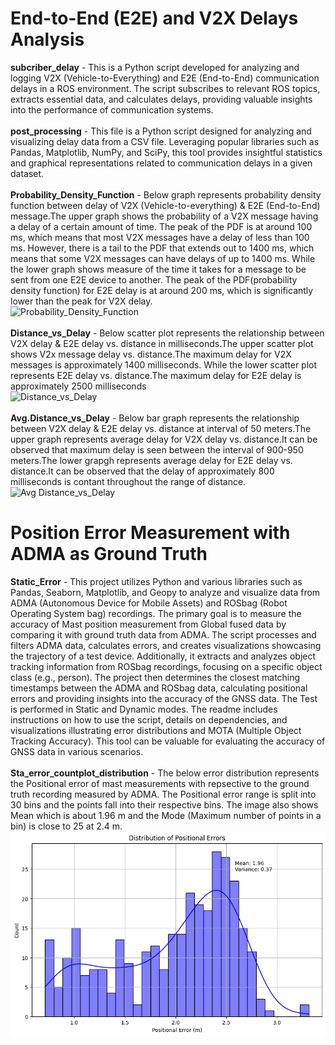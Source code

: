 # End-to-End (E2E) and V2X Delays Analysis<br> 
__subcriber_delay__ - This is a Python script developed for analyzing and logging V2X (Vehicle-to-Everything) and E2E (End-to-End) communication delays in a ROS environment. The script subscribes to relevant ROS topics, extracts essential data, and calculates delays, providing valuable insights into the performance of communication systems.<br>
<br>
__post_processing__ - This file is a Python script designed for analyzing and visualizing delay data from a CSV file. Leveraging popular libraries such as Pandas, Matplotlib, NumPy, and SciPy, this tool provides insightful statistics and graphical representations related to communication delays in a given dataset.<br>
<br>
__Probability_Density_Function__ - Below graph represents probability density function between delay of V2X (Vehicle-to-everything) & E2E (End-to-End) message.The upper graph shows the probability of a V2X message having a delay of a certain amount of time. The peak of the PDF is at around 100 ms, which means that most V2X messages have a delay of less than 100 ms. However, there is a tail to the PDF that extends out to 1400 ms, which means that some V2X messages can have delays of up to 1400 ms. While the lower graph shows measure of the time it takes for a message to be sent from one E2E device to another. The peak of the PDF(probability density function) for E2E delay is at around 200 ms, which is significantly lower than the peak for V2X delay. <br>
![Probability_Density_Function](https://github.com/aayushmistry/Car2X-/assets/155494744/ad6fde27-3dad-40e0-8a11-426c9c994d99)<br>
<br>
__Distance_vs_Delay__ - Below scatter plot represents the relationship between V2X delay & E2E delay vs. distance in milliseconds.The upper scatter plot shows V2x message delay vs. distance.The maximum delay for V2X messages is approximately 1400 milliseconds. While the lower scatter plot represents E2E delay vs. distance.The maximum delay for E2E delay is approximately 2500 milliseconds<br>
![Distance_vs_Delay](https://github.com/aayushmistry/Car2X-/assets/155494744/7885f172-4a35-474a-a089-f20a99158924)<br>
<br>
__Avg.Distance_vs_Delay__ - Below bar graph represents the relationship between V2X delay & E2E delay vs. distance at interval of 50 meters.The upper graph represents average delay for V2X delay vs. distance.It can be observed that maximum delay is seen between the interval of 900-950 meters.The lower grapgh represents average delay for E2E delay vs. distance.It can be observed that the delay of approximately 800 milliseconds is contant throughout the range of distance.<br>
![Avg Distance_vs_Delay](https://github.com/aayushmistry/Car2X-/assets/155494744/16689e5b-7517-4709-bc26-c4f00b2ece32)

# Position Error Measurement with ADMA as Ground Truth<br>
__Static_Error__ - This project utilizes Python and various libraries such as Pandas, Seaborn, Matplotlib, and Geopy to analyze and visualize data from ADMA (Autonomous Device for Mobile Assets) and ROSbag (Robot Operating System bag) recordings. The primary goal is to measure the accuracy of Mast position measurement from Global fused data by comparing it with ground truth data from ADMA. 
The script processes and filters ADMA data, calculates errors, and creates visualizations showcasing the trajectory of a test device. Additionally, it extracts and analyzes object tracking information from ROSbag recordings, focusing on a specific object class (e.g., person). The project then determines the closest matching timestamps between the ADMA and ROSbag data, calculating positional errors and providing insights into the accuracy of the GNSS data. The Test is performed in Static and Dynamic modes. The readme includes instructions on how to use the script, details on dependencies, and visualizations illustrating error distributions and MOTA (Multiple Object Tracking Accuracy). This tool can be valuable for evaluating the accuracy of GNSS data in various scenarios.<br>
<br>
__Sta_error_countplot_distribution__ - The below error distribution represents the Positional error of mast measurements with repsective to the ground truth recording measured by ADMA. The Positional error range is split into 30 bins and the points fall into their respective bins. The image also shows Mean which is about 1.96 m and the Mode (Maximum number of points in a bin) is close to 25 at 2.4 m. <br>
![Sta_error_countplot_distribution](https://github.com/aayushmistry/Car2X-/blob/main/Sta_error_countplot_distribution.png)
 
